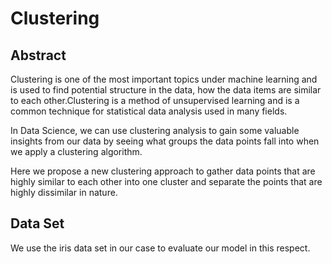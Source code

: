 # Clustering


## Abstract

Clustering is one of the most important topics under machine learning and is used to find potential structure in the data, how the data items are similar to each other.Clustering is a method of unsupervised learning and is a common technique for statistical data analysis used in many fields.

In Data Science, we can use clustering analysis to gain some valuable insights from our data by seeing what groups the data points fall into when we apply a clustering algorithm. 

Here we propose a new clustering approach to gather data points that are highly similar to each other into one cluster and separate the points that are highly dissimilar in nature.

## Data Set 

We use the iris data set in our case to evaluate our model in this respect.

